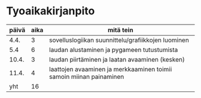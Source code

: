 # Tyoaikakirjanpito

päivä | aika | mitä tein 
--- | --- | --- 
4.4. | 3 | sovelluslogiikan suunnittelu/grafiikkojen luominen
5.4 | 6 | laudan alustaminen ja pygameen tutustumista
10.4. | 3 | laudan piirtäminen ja laatan avaaminen (kesken)
11.4. | 4 | laattojen avaaminen ja merkkaaminen toimii samoin miinan painaminen
yht | 16 | 
